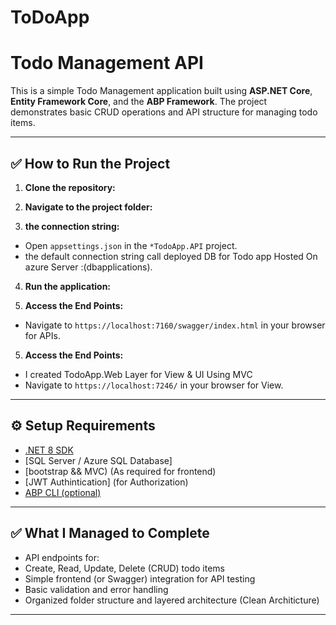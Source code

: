 # ToDoApp
# Todo Management API

This is a simple Todo Management application built using **ASP.NET Core**, **Entity Framework Core**, and the **ABP Framework**. The project demonstrates basic CRUD operations and API structure for managing todo items.

---

## ✅ How to Run the Project

1. **Clone the repository:**

2. **Navigate to the project folder:**

3. **the connection string:**
- Open `appsettings.json` in the `*TodoApp.API` project.
- the default connection string call deployed DB for Todo app Hosted On azure Server :(dbapplications).
4. **Run the application:**
  
5. **Access the End Points:**
- Navigate to `https://localhost:7160/swagger/index.html` in your browser for APIs.
5. **Access the End Points:**
- I created TodoApp.Web Layer for View & UI Using MVC 
- Navigate to `https://localhost:7246/` in your browser for View.

---

## ⚙️ Setup Requirements

- [.NET 8 SDK](https://dotnet.microsoft.com/download)
- [SQL Server / Azure SQL Database]
- [bootstrap && MVC) (As required for frontend)
- [JWT Authintication] (for Authorization)
- [ABP CLI (optional)](https://docs.abp.io/en/abp/latest/CLI)

---

## ✅ What I Managed to Complete

- API endpoints for:
- Create, Read, Update, Delete (CRUD) todo items
- Simple frontend (or Swagger) integration for API testing
- Basic validation and error handling
- Organized folder structure and layered architecture (Clean Architicture)

---



